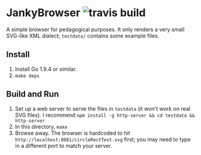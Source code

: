 # JankyBrowser ![travis build](https://travis-ci.org/vilterp/janky-browser.svg?branch=master)

A simple browser for pedagogical purposes. It only renders a very small SVG-like
XML dialect; `testdata/` contains some example files.

## Install

1. Install Go 1.9.4 or similar.
2. `make deps`

## Build and Run

1. Set up a web server to serve the files in `testdata` (it won't work on
   real SVG files). I recommend
   `npm install -g http-server && cd testdata && http-server`
2. In this directory, `make`
3. Browse away. The browser is hardcoded to hit
   `http://localhost:8081/circleRectText.svg` first; you may need to type in
   a different port to match your server.
